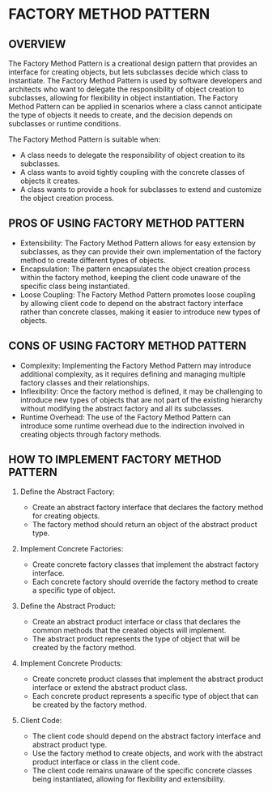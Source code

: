 # FACTORY METHOD PATTERN

## OVERVIEW

The Factory Method Pattern is a creational design pattern that provides an interface for creating objects, but lets subclasses decide which class to instantiate. The Factory Method Pattern is used by software developers and architects who want to delegate the responsibility of object creation to subclasses, allowing for flexibility in object instantiation. The Factory Method Pattern can be applied in scenarios where a class cannot anticipate the type of objects it needs to create, and the decision depends on subclasses or runtime conditions.

The Factory Method Pattern is suitable when:

- A class needs to delegate the responsibility of object creation to its subclasses.
- A class wants to avoid tightly coupling with the concrete classes of objects it creates.
- A class wants to provide a hook for subclasses to extend and customize the object creation process.

## PROS OF USING FACTORY METHOD PATTERN

- Extensibility: The Factory Method Pattern allows for easy extension by subclasses, as they can provide their own implementation of the factory method to create different types of objects.
- Encapsulation: The pattern encapsulates the object creation process within the factory method, keeping the client code unaware of the specific class being instantiated.
- Loose Coupling: The Factory Method Pattern promotes loose coupling by allowing client code to depend on the abstract factory interface rather than concrete classes, making it easier to introduce new types of objects.

## CONS OF USING FACTORY METHOD PATTERN

- Complexity: Implementing the Factory Method Pattern may introduce additional complexity, as it requires defining and managing multiple factory classes and their relationships.
- Inflexibility: Once the factory method is defined, it may be challenging to introduce new types of objects that are not part of the existing hierarchy without modifying the abstract factory and all its subclasses.
- Runtime Overhead: The use of the Factory Method Pattern can introduce some runtime overhead due to the indirection involved in creating objects through factory methods.

## HOW TO IMPLEMENT FACTORY METHOD PATTERN

1. Define the Abstract Factory:
   - Create an abstract factory interface that declares the factory method for creating objects.
   - The factory method should return an object of the abstract product type.

2. Implement Concrete Factories:
   - Create concrete factory classes that implement the abstract factory interface.
   - Each concrete factory should override the factory method to create a specific type of object.

3. Define the Abstract Product:
   - Create an abstract product interface or class that declares the common methods that the created objects will implement.
   - The abstract product represents the type of object that will be created by the factory method.

4. Implement Concrete Products:
   - Create concrete product classes that implement the abstract product interface or extend the abstract product class.
   - Each concrete product represents a specific type of object that can be created by the factory method.

5. Client Code:
   - The client code should depend on the abstract factory interface and abstract product type.
   - Use the factory method to create objects, and work with the abstract product interface or class in the client code.
   - The client code remains unaware of the specific concrete classes being instantiated, allowing for flexibility and extensibility.
